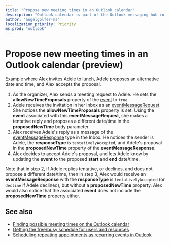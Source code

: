```yaml
---
title: "Propose new meeting times in an Outlook calendar"
description: "Outlook calendar is part of the Outlook messaging hub in Office 365 that also lets you manage emails and contacts, find information about users in an organization,"
author: "angelgolfer-ms"
localization_priority: Priority
ms.prod: "outlook"
---
```


# Propose new meeting times in an Outlook calendar (preview)


Example where Alex invites Adele to lunch, Adele proposes an alternative date and time, and Alex accepts the proposal.
1. As the organizer, Alex sends a meeting request to Adele. He sets the **allowNewTimeProposals** property of the [event](/graph/api/resources/event?view=graph-rest-beta) to `true`.
2. Adele receives the invitation in her Inbox as an [eventMessageRequest](graph/api/resources/eventMessageRequest?view=graph-rest-beta). She notices the **allowNewTimeProposals** property is set. Using the **event** associated with this **eventMessageRequest**, she makes a tentative reply and proposes a different date/time in the **proposedNewTime** body parameter.
3. Alex receives Adele's reply as a message of the [eventMessageResponse](/graph/api/resources/event?view=graph-rest-beta) type in the Inbox. He notices the sender is Adele, the **responseType** is `tentativelyAccepted`, and Adele's proposal in the **proposedNewTime** property of the **eventMessageResponse**.
4. Alex decides to accept Adele's proposal, and lets Adele know by updating the **event** to the proposed **start** and **end** date/time.

Note that in step 2, if Adele replies tentative, or declines, and does not propose a different date/time, then in step 3, Alex would receive an **eventMessageResponse** with the **responseType** is `tentativelyAccepted` (or `decline` if Adele declined), but without a **proposedNewTime** property. Alex would also notice that the associated **event** does not include the **proposedNewTime** property either.

## See also
- [Finding possible meeting times on the Outlook calendar](findmeetingtimes-example.md)
- [Getting the free/busy schedule for users and resources](outlook-get-free-busy-schedule.md)
- [Scheduling repeating appointments as recurring events in Outlook](outlook-schedule-recurring-events.md)